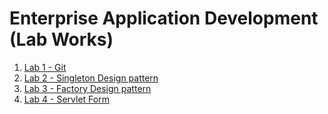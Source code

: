 # Enterprise Application Development (Lab Works)

1. [Lab 1 - Git](https://github.com/college-related/Labs-7th-sems/tree/main/Enterprise%20Application%20Development%20(EAD)/labs/lab1)
2. [Lab 2 - Singleton Design pattern](https://github.com/college-related/Labs-7th-sems/tree/main/Enterprise%20Application%20Development%20(EAD)/labs/lab2)
3. [Lab 3 - Factory Design pattern](https://github.com/college-related/Labs-7th-sems/tree/main/Enterprise%20Application%20Development%20(EAD)/labs/lab3)
4. [Lab 4 - Servlet Form](https://github.com/college-related/Labs-7th-sems/tree/main/Enterprise%20Application%20Development%20(EAD)/labs/lab4)